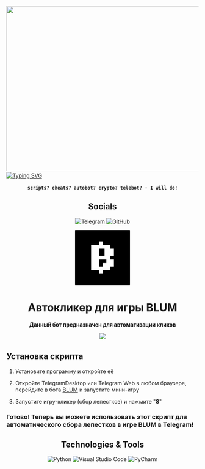 <br clear="both">

<div align="center">
  <img height="432" width="768" src="https://user-images.githubusercontent.com/74038190/225813708-98b745f2-7d22-48cf-9150-083f1b00d6c9.gif"  />
</div>
<a href="https://git.io/typing-svg"><img src="https://readme-typing-svg.demolab.com?font=Arial+Code&size=55&pause=500&color=7b68ee&center=true&random=false&width=1000&height=100&lines=-- xolop --&duration=3500" alt="Typing SVG" /></a>
<div align="center">
  
**`scripts? cheats? autobot? crypto? telebot? - I will do!`**
</div>
<h2 align="center">Socials</h2>

<div align="center">
  <a href="https://t.me/xolopdev" target="_blank">

  ![Telegram](https://img.shields.io/badge/Telegram-2CA5E0?style=for-the-badge&logo=telegram&logoColor=white)
  </a>
    <a href="https://github.com/o-xolop-o" target="_blank">
![GitHub](https://img.shields.io/badge/github-%23121011.svg?style=for-the-badge&logo=github&logoColor=white)
  </a>
</div>


<div align="center">

[<img src="./resources/blum.jpg" width="144"/>](https://t.me/BlumCryptoBot/app?startapp=ref_GxaLHuED2K)

  <h1 align="center">Автокликер для игры BLUM</h1>
  
  <p align="center">
    <strong>Данный бот предназначен для автоматизации кликов</strong>
  </p>
  <img height="600" src="./resources/demo.gif"/>

</div>

## Установка скрипта

1. Установите <a href="https://github.com/o-xolop-o/autobot-blum/releases">программу</a> и откройте её
2. Откройте TelegramDesktop или Telegram Web в любом браузере, перейдите в бота <a href="https://t.me/BlumCryptoBot/app?startapp=ref_GxaLHuED2K">BLUM</a> и запустите мини-игру

3. Запустите игру-кликер (сбор лепестков) и нажмите "**S**"

### Готово! Теперь вы можете использовать этот скрипт для автоматического сбора лепестков в игре BLUM в Telegram!

<h2 align="center">Technologies & Tools</h2>

<div align="center">

![Python](https://img.shields.io/badge/python-3670A0?style=for-the-badge&logo=python&logoColor=ffdd54)
![Visual Studio Code](https://img.shields.io/badge/Visual%20Studio%20Code-0078d7.svg?style=for-the-badge&logo=visual-studio-code&logoColor=white)
![PyCharm](https://img.shields.io/badge/pycharm-143?style=for-the-badge&logo=pycharm&logoColor=black&color=black&labelColor=green)

</div>
